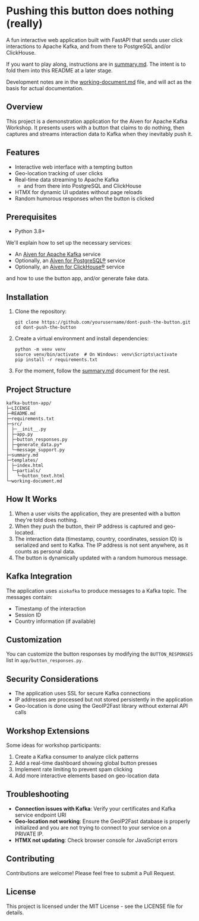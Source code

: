 # Pushing this button does nothing (really)

A fun interactive web application built with FastAPI that sends user click interactions to Apache Kafka, and from there to PostgreSQL and/or ClickHouse.

If you want to play along, instructions are in [summary.md](summary.md). The intent is to fold them into this README at a later stage.

Development notes are in the [working-document.md](working-document.md) file, and will act as the basis for actual documentation.

## Overview

This project is a demonstration application for the Aiven for Apache Kafka
Workshop. It presents users with a button that claims to do nothing, then
captures and streams interaction data to Kafka when they inevitably push it.

## Features

- Interactive web interface with a tempting button
- Geo-location tracking of user clicks
- Real-time data streaming to Apache Kafka
  - and from there into PostgreSQL and ClickHouse
- HTMX for dynamic UI updates without page reloads
- Random humorous responses when the button is clicked

## Prerequisites

- Python 3.8+

We'll explain how to set up the necessary services:

- An [Aiven for Apache Kafka](https://aiven.io/kafka) service
- Optionally, an [Aiven for PostgreSQL®](https://aiven.io/postgresql) service
- Optionally, an [Aiven for ClickHouse®](https://aiven.io/clickhouse) service

and how to use the button app, and/or generate fake data.

## Installation

1. Clone the repository:

   ```
   git clone https://github.com/yourusername/dont-push-the-button.git
   cd dont-push-the-button
   ```

2. Create a virtual environment and install dependencies:

   ```
   python -m venv venv
   source venv/bin/activate  # On Windows: venv\Scripts\activate
   pip install -r requirements.txt
   ```

3. For the moment, follow the [summary.md](summary.md) document for the rest.

## Project Structure

```
kafka-button-app/
├─LICENSE
├─README.md
├─requirements.txt
├─src/
│ ├─__init__.py
│ ├─app.py
│ ├─button_responses.py
│ ├─generate_data.py*
│ └─message_support.py
├─summary.md
├─templates/
│ ├─index.html
│ └─partials/
│   └─button_text.html
└─working-document.md
```

## How It Works

1. When a user visits the application, they are presented with a button
   they're told does nothing.
2. When they push the button, their IP address is captured and geo-located.
3. The interaction data (timestamp, country, coordinates, session ID) is
   serialized and sent to Kafka. The IP address is not sent anywhere, as it
   counts as personal data.
4. The button is dynamically updated with a random humorous message.

## Kafka Integration

The application uses `aiokafka` to produce messages to a Kafka topic. The messages contain:

- Timestamp of the interaction
- Session ID
- Country information (if available)

## Customization

You can customize the button responses by modifying the `BUTTON_RESPONSES` list in `app/button_responses.py`.

## Security Considerations

- The application uses SSL for secure Kafka connections
- IP addresses are processed but not stored persistently in the application
- Geo-location is done using the GeoIP2Fast library without external API calls

## Workshop Extensions

Some ideas for workshop participants:

1. Create a Kafka consumer to analyze click patterns
2. Add a real-time dashboard showing global button presses
3. Implement rate limiting to prevent spam clicking
4. Add more interactive elements based on geo-location data

## Troubleshooting

- **Connection issues with Kafka**: Verify your certificates and Kafka service endpoint URI
- **Geo-location not working**: Ensure the GeoIP2Fast database is properly initialized and you are not trying to connect to your service on a PRIVATE IP.
- **HTMX not updating**: Check browser console for JavaScript errors

## Contributing

Contributions are welcome! Please feel free to submit a Pull Request.

## License

This project is licensed under the MIT License - see the LICENSE file for details.
